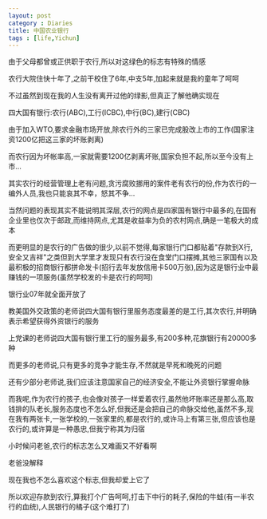 ```yaml
---
layout: post
category : Diaries
title: 中国农业银行
tags : [life,Yichun]
---
```



由于父母都曾或正供职于农行,所以对这绿色的标志有特殊的情感

农行大院住快十年了,之前干校住了6年,中支5年,加起来就是我的童年了呵呵

不过虽然到现在我的人生没有离开过他的绿影,但真正了解他确实现在

四大国有银行:农行(ABC),工行(ICBC),中行(BC),建行(CBC)

由于加入WTO,要求金融市场开放,除农行外的三家已完成股改上市的工作(国家注资1200亿把这三家的坏账剥离)

而农行因为坏帐率高,一家就需要1200亿剥离坏账,国家负担不起,所以至今没有上市...

其实农行的经营管理上老有问题,贪污腐败挪用的案件老有农行的份,作为农行的一编外人员,我也只能哀其不幸，怒其不争...

当然问题的表现其实不能说明其深层,农行的网点是四家国有银行中最多的,在国有企业里也仅次于邮政,而维持网点,尤其是收益率为负的农村网点,确是一笔极大的成本

而更明显的是农行的广告做的很少,以前不觉得,每家银行门口都贴着"存款到X行,安全又吉祥"之类但到大学里才发现只有农行没在食堂门口摆摊,其他三家国有以及最积极的招商银行都拼命发卡(招行去年发放信用卡500万张),因为这是银行业中最赚钱的一项服务(虽然学校发的卡是农行的呵呵)

银行业07年就全面开放了

教美国外交政策的老师说四大国有银行里服务态度最差的是工行,其次农行,并明确表示希望获得外资银行的服务

上党课的老师说四大国有银行里工行的服务最多,有200多种,花旗银行有20000多种

而更多的老师说,只有更多的竞争才能生存,不然就是早死和晚死的问题

还有少部分老师说,我们应该注意国家自己的经济安全,不能让外资银行掌握命脉

而我呢,作为农行的孩子,也会像对孩子一样爱着农行,虽然他坏账率还是那么高,取钱排的队老长,服务态度也不怎么好,但我还是会把自己的命脉交给他,虽然不多,现在我有两张卡,一张学校的,一张家里的,都是农行的,或许马上有第三张,但应该也是农行的,或许算是一种愚忠,但我宁称其为归宿

小时候问老爸,农行的标志怎么又难画又不好看啊

老爸没解释

现在我也不怎么喜欢这个标志,但我却爱上它了

所以欢迎存款到农行,算我打个广告呵呵,打击下中行的耗子,保险的牛蛙(有一半农行的血统),人民银行的橘子(这个难打了)